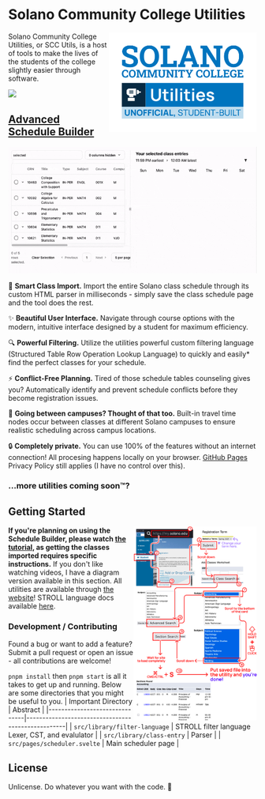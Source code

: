 # Solano Community College Utilities

<img src="./img/SCCUtilsLogo.svg" align="right"
     alt="Solano Community College Utilities Logo" width="300">

Solano Community College Utilities, or SCC Utils, is a host of tools to make the lives of the students of the college slightly easier through software.

<a href="https://www.buymeacoffee.com/ethans"><img src="https://img.buymeacoffee.com/button-api/?text=Consider Donating&emoji=☕&slug=ethans&button_colour=FFDD00&font_colour=000000&font_family=Arial&outline_colour=000000&coffee_colour=ffffff" /></a>

## [Advanced Schedule Builder](https://standafer.github.io/scc-utils/scheduler/)

<img src="./img/SchedulerDemo.gif"
     alt="Demo of the Schedule Builder">

🚀 **Smart Class Import.**
Import the entire Solano class schedule through its custom HTML parser in milliseconds - simply save the class schedule page and the tool does the rest.

✨ **Beautiful User Interface.**
Navigate through course options with the modern, intuitive interface designed by a student for maximum efficiency.

🔍 **Powerful Filtering.**
Utilize the utilities powerful custom filtering language (Structured Table Row Operation Lookup Language) to quickly and easily\* find the perfect classes for your schedule.

⚡ **Conflict-Free Planning.**
Tired of those schedule tables counseling gives you? Automatically identify and prevent schedule conflicts before they become registration issues.

🚗 **Going between campuses? Thought of that too.**
Built-in travel time nodes occur between classes at different Solano campuses to ensure realistic scheduling across campus locations.

🔒 **Completely private.**
You can use 100% of the features without an internet connection! All procesing happens locally on your browser. [GitHub Pages](https://pages.github.com/) Privacy Policy still applies (I have no control over this).

### ...more utilities coming soon™?

## Getting Started

<img src="./img/TutorialSuccinct.png" align="right"
     alt="Solano Community College Utilities Logo" width="250">

**If you're planning on using the Schedule Builder, please watch [the tutorial](https://www.youtube.com/watch?v=idA7ymO2aDo), as getting the classes imported requires specific instructions.** If you don't like watching videos, I have a diagram version available in this section. All utilities are available through [the website](https://standafer.github.io/scc-utils/)! STROLL language docs available [here](https://docs.google.com/document/d/e/2PACX-1vSkiGGzFM129YTMKhnafEAYZV1yeKvS3k9z4jIglmlIZohBvc2QLCuEGWf18nKQbMEG9UXIXV6uDoYR/pub).

### Development / Contributing

Found a bug or want to add a feature? Submit a pull request or open an issue - all contributions are welcome!

`pnpm install` then `pnpm start` is all it takes to get up and running. Below are some directories that you might be useful to you.
| Important Directory | Abstract |
|-------------------------------|---------------------------------------------------|
| `src/library/filter-language` | STROLL filter language Lexer, CST, and evalulator |
| `src/library/class-entry` | Parser |
| `src/pages/scheduler.svelte` | Main scheduler page |

## License

Unlicense. Do whatever you want with the code. 🤠
